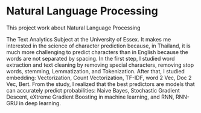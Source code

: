 # Natural Language Processing

This project work about Natural Language Processing

The Text Analytics Subject at the University of Essex. It makes me interested in the science of character prediction because, in Thailand, it is much more challenging to predict characters than in English because the words are not separated by spacing. In the first step, I studied word extraction and text cleaning by removing special characters, removing stop words, stemming, Lemmatization, and Tokenization. After that, I studied embedding: Vectorization, Count Vectorization, TF-IDF, word 2 Vec, Doc 2 Vec, Bert. From the study, I realized that the best predictors are models that can accurately predict probabilities: Naive Bayes, Stochastic Gradient Descent, eXtreme Gradient Boosting in machine learning, and RNN, RNN-GRU in deep learning.